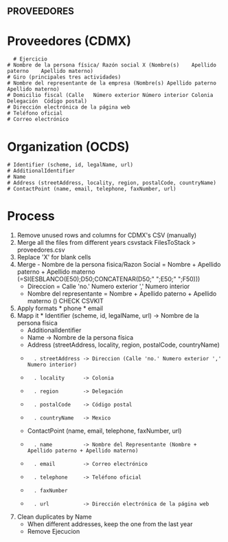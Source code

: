 
## PROVEEDORES


# Proveedores (CDMX)
 	  # Ejercicio
    # Nombre de la persona física/ Razón social X (Nombre(s)	Apellido paterno	Apellido materno)
    # Giro (principales tres actividades)
    # Nombre del representante de la empresa (Nombre(s)	Apellido paterno	Apellido materno)
    # Domicilio fiscal (Calle	Número exterior	Número interior	Colonia	Delegación	Código postal)
    # Dirección electrónica de la página web
    # Teléfono oficial
    # Correo electrónico

# Organization (OCDS)
    # Identifier (scheme, id, legalName, url)
    # AdditionalIdentifier
    # Name
    # Address (streetAddress, locality, region, postalCode, countryName)
    # ContactPoint (name, email, telephone, faxNumber, url)

# Process #

 1. Remove unused rows and columns for CDMX's CSV (manually)
 2. Merge all the files from different years
    csvstack FilesToStack > proveedores.csv
 3. Replace 'X' for blank cells
 4. Merge
		 - Nombre de la persona fisica/Razon Social = Nombre + Apellido paterno + Apellido materno (=SI(ESBLANCO(E50);D50;CONCATENAR(D50;" ";E50;" ";F50)))
     - Direccion = Calle 'no.' Numero exterior ',' Numero interior
     - Nombre del representante = Nombre + Apellido paterno + Apellido materno ()
    CHECK CSVKIT
 5. Apply formats
			* phone
			* email
 6. Mapp it
		* Identifier (scheme, id, legalName, url) -> Nombre de la persona fisica
    * AdditionalIdentifier
    * Name                                    ->  Nombre de la persona física
    * Address (streetAddress, locality, region, postalCode, countryName)
    *       . streetAddress -> Direccion (Calle 'no.' Numero exterior ',' Numero interior)
    *       . locality      -> Colonia
    *       . region        -> Delegación
    *       . postalCode    -> Código postal
    *       . countryName   -> Mexico
    * ContactPoint (name, email, telephone, faxNumber, url)
    *       . name          -> Nombre del Representante (Nombre + Apellido paterno + Apellido materno)
    *       . email         -> Correo electrónico
    *       . telephone     -> Teléfono oficial
    *       . faxNumber
    *       . url           -> Dirección electrónica de la página web
 7. Clean duplicates by Name
    * When different addresses, keep the one from the last year
    * Remove Ejecucion
